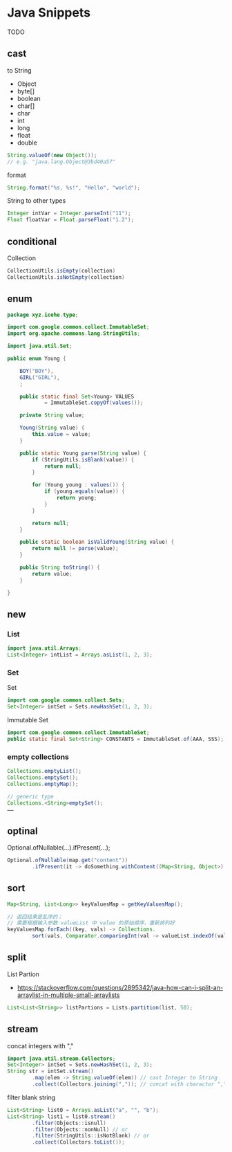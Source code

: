# Java Snippets

TODO

## cast

to String

- Object
- byte[]
- boolean
- char[]
- char
- int
- long
- float
- double

```java
String.valueOf(new Object());
// e.g. "java.lang.Object@3bd40a57"
```

format

```java
String.format("%s, %s!", "Hello", "world");
```

String to other types

```java
Integer intVar = Integer.parseInt("11");
Float floatVar = Float.parseFloat("1.2");
```

## conditional

Collection

```java
CollectionUtils.isEmpty(collection)
CollectionUtils.isNotEmpty(collection)
```

## enum

```java
package xyz.icehe.type;

import com.google.common.collect.ImmutableSet;
import org.apache.commons.lang.StringUtils;

import java.util.Set;

public enum Young {

    BOY("BOY"),
    GIRL("GIRL"),
    ;

    public static final Set<Young> VALUES
            = ImmutableSet.copyOf(values());

    private String value;

    Young(String value) {
        this.value = value;
    }

    public static Young parse(String value) {
        if (StringUtils.isBlank(value)) {
            return null;
        }

        for (Young young : values()) {
            if (young.equals(value)) {
                return young;
            }
        }

        return null;
    }

    public static boolean isValidYoung(String value) {
        return null != parse(value);
    }

    public String toString() {
        return value;
    }

}

```

## new

### List

```java
import java.util.Arrays;
List<Integer> intList = Arrays.asList(1, 2, 3);
```

### Set

Set

```java
import com.google.common.collect.Sets;
Set<Integer> intSet = Sets.newHashSet(1, 2, 3);
```

Immutable Set

```java
import com.google.common.collect.ImmutableSet;
public static final Set<String> CONSTANTS = ImmutableSet.of(AAA, SSS);
```

### empty collections

```java
Collections.emptyList();
Collections.emptySet();
Collections.emptyMap();

// generic type
Collections.<String>emptySet();
……
```

## optinal

Optional.ofNullable(…).ifPresent(…);

```java
Optional.ofNullable(map.get("content"))
        .ifPresent(it -> doSomething.withContent((Map<String, Object>) content));
```

## sort

```java
Map<String, List<Long>> keyValuesMap = getKeyValuesMap();

// 返回结果是乱序的；
// 需要根据输入参数 valueList 中 value 的原始顺序，重新排列好
keyValuesMap.forEach((key, vals) -> Collections.
        sort(vals, Comparator.comparingInt(val -> valueList.indexOf(val))));
```

## split

List Partion

- https://stackoverflow.com/questions/2895342/java-how-can-i-split-an-arraylist-in-multiple-small-arraylists

```java
List<List<String>> listPartions = Lists.partition(list, 50);
```

## stream

concat integers with ","

```java
import java.util.stream.Collectors;
Set<Integer> intSet = Sets.newHashSet(1, 2, 3);
String str = intSet.stream()
        .map(elem -> String.valueOf(elem)) // cast Integer to String
        .collect(Collectors.joining(",")); // concat with charactor ","
```

filter blank string

```java
List<String> list0 = Arrays.asList("a", "", "b");
List<String> list1 = list0.stream()
        .filter(Objects::isnull)
        .filter(Objects::nonNull) // or
        .filter(StringUtils::isNotBlank) // or
        .collect(Collectors.toList());
```
